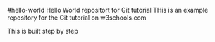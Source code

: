 #hello-world
Hello World repositort for Git tutorial
THis is an example repository for the Git tutorial on w3schools.com

This is built step by step
